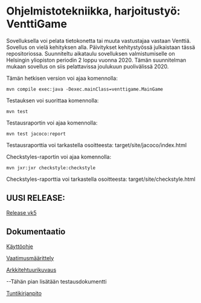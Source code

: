 # Ohjelmistotekniikka, harjoitustyö: VenttiGame

Sovelluksella voi pelata tietokonetta tai muuta vastustajaa vastaan Venttiä. Sovellus on vielä kehityksen alla. Päivitykset kehitystyössä 
julkaistaan tässä repositoriossa. Suunniteltu aikataulu sovelluksen valmistumiselle on Helsingin yliopiston periodin 2 loppu
vuonna 2020. Tämän suunnitelman mukaan sovellus on siis pelattavissa joulukuun puolivälissä 2020.


Tämän hetkisen version voi ajaa komennolla:

```
mvn compile exec:java -Dexec.mainClass=venttigame.MainGame
```
Testauksen voi suorittaa komennolla:
```
mvn test
```
Testausraportin voi ajaa komennolla: 
```
mvn test jacoco:report
```
Testausraporttia voi tarkastella osoitteesta: target/site/jacoco/index.html

Checkstyles-raportin voi ajaa komennolla: 
```
mvn jxr:jxr checkstyle:checkstyle
```
Checkstyles-raporttia voi tarkastella osoitteesta: target/site/checkstyle.html

## UUSI RELEASE: 

[Release vk5](https://github.com/marykristina4/ot-harjoitustyo/releases/tag/viikko5)

## Dokumentaatio

[Käyttöohje](https://github.com/marykristina4/ot-harjoitustyo/blob/master/dokumentaatio/kayttoohje.md)

[Vaatimusmäärittely](https://github.com/marykristina4/ot-harjoitustyo/blob/master/dokumentaatio/vaatimusmaarittely.md)

[Arkkitehtuurikuvaus](https://github.com/marykristina4/ot-harjoitustyo/blob/master/dokumentaatio/arkkitehtuuri.md)

--Tähän pian lisätään testausdokumentti

[Tuntikirjanpito](https://github.com/marykristina4/ot-harjoitustyo/blob/master/dokumentaatio/tuntikirjanpito.md)




